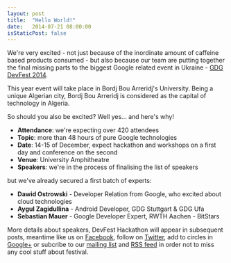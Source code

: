 ```yaml
---
layout: post
title:  "Hello World!"
date:   2014-07-21 08:00:00
isStaticPost: false
---
```


We're very excited - not just because of the inordinate amount of caffeine based products consumed - 
but also because our team are putting together 
the final missing parts to the biggest Google related event in Ukraine - [GDG DevFest 2014](http://devfest.gdg-bordj.org/). 

This year event will take place in Bordj Bou Arreridj's University. Being a unique Algerian city, Bordj Bou Arreridj is considered as the capital of technology in Algeria.

So should you also be excited? Well yes... and here's why!

* **Attendance**: we're expecting over 420 attendees
* **Topic**: more than 48 hours of pure Google technologies 
* **Date**: 14-15 of December, expect hackathon and workshops on a first day and conference on the second
* **Venue**: University Amphitheatre
* **Speakers**: we're in the process of finalising the list of speakers

but we've already secured a first batch of experts:

* **Dawid Ostrowski** - Developer Relation from Google, who excited about cloud technologies<br>
* **Aygul Zagidullina** - Android Developer, GDG Stuttgart & GDG Ufa<br>
* **Sebastian Mauer** - Google Developer Expert, RWTH Aachen - BitStars <br>

More details about speakers, DevFest Hackathon  will appear in subsequent posts, meantime like us on [Facebook](https://facebook.com/GDGBordj), follow on [Twitter](https://twitter.com/intent/user?screen_name=GDGBordj), add to circles in [Google+](https://plus.google.com/118220926206626726295) or subcribe to our [mailing list](http://gdg.us5.list-manage1.com/subscribe/post?u=9fc8aa205b0521b5f05fc8e1e&id=ae0fb459fc) and [RSS feed](http://gdg-bordj.org/feed.xml) in order not to miss any cool stuff about festival.
